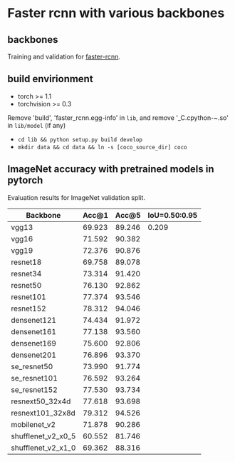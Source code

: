 # Faster rcnn with various backbones
## backbones
Training and validation for [faster-rcnn](https://arxiv.org/abs/1506.01497).

## build envirionment
- torch >= 1.1
- torchvision >= 0.3

Remove 'build', 'faster_rcnn.egg-info' in `lib`, and remove '_C.cpython-~.so' in `lib/model` (if any)
- `cd lib && python setup.py build develop`
- `mkdir data && cd data && ln -s [coco_source_dir] coco`

## ImageNet accuracy with pretrained models in pytorch
Evaluation results for ImageNet validation split. 

| Backbone | Acc@1 | Acc@5 | IoU=0.50:0.95 |
| -------- | ----- | ----- | ----- |
| vgg13 | 69.923 | 89.246 | 0.209 |
| vgg16 | 71.592 | 90.382 |
| vgg19 | 72.376 | 90.876 |
| resnet18 | 69.758 | 89.078 |
| resnet34 | 73.314 | 91.420 |
| resnet50 | 76.130 | 92.862 |
| resnet101 | 77.374 | 93.546 |
| resnet152 | 78.312 | 94.046 |
| densenet121 | 74.434 | 91.972 |
| densenet161 | 77.138 | 93.560 |
| densenet169 | 75.600 | 92.806 |
| densenet201 | 76.896 | 93.370 |
| se_resnet50 | 73.990 | 91.774 |
| se_resnet101 | 76.592 | 93.264 |
| se_resnet152 | 77.530 | 93.734 |
| resnext50_32x4d | 77.618 | 93.698 |
| resnext101_32x8d | 79.312 | 94.526 |
| mobilenet_v2 | 71.878 | 90.286 |
| shufflenet_v2_x0_5 | 60.552 | 81.746 |
| shufflenet_v2_x1_0 | 69.362 | 88.316 |
